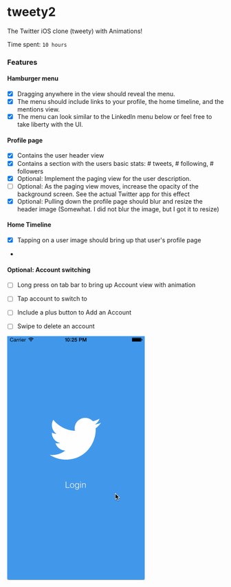 tweety2
=======

The Twitter iOS clone (tweety) with Animations!

Time spent: `10 hours`

### Features

#### Hamburger menu
- [X] Dragging anywhere in the view should reveal the menu.
- [X] The menu should include links to your profile, the home timeline, and the mentions view.
- [X] The menu can look similar to the LinkedIn menu below or feel free to take liberty with the UI.

#### Profile page
- [X] Contains the user header view
- [X] Contains a section with the users basic stats: # tweets, # following, # followers
- [X] Optional: Implement the paging view for the user description.
- [ ] Optional: As the paging view moves, increase the opacity of the background screen. See the actual Twitter app for this effect
- [X] Optional: Pulling down the profile page should blur and resize the header image (Somewhat. I did not blur the image, but I got it to resize)

#### Home Timeline
- [X] Tapping on a user image should bring up that user's profile page
- 

#### Optional: Account switching
- [ ] Long press on tab bar to bring up Account view with animation
- [ ] Tap account to switch to
- [ ] Include a plus button to Add an Account
- [ ] Swipe to delete an account


![Video Walkthrough](demo.gif)
